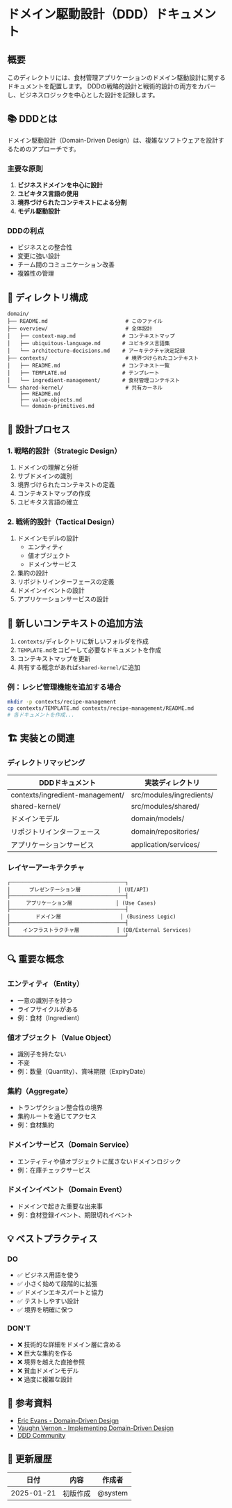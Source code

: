 # ドメイン駆動設計（DDD）ドキュメント

## 概要

このディレクトリには、食材管理アプリケーションのドメイン駆動設計に関するドキュメントを配置します。
DDDの戦略的設計と戦術的設計の両方をカバーし、ビジネスロジックを中心とした設計を記録します。

## 📚 DDDとは

ドメイン駆動設計（Domain-Driven Design）は、複雑なソフトウェアを設計するためのアプローチです。

### 主要な原則

1. **ビジネスドメインを中心に設計**
2. **ユビキタス言語の使用**
3. **境界づけられたコンテキストによる分割**
4. **モデル駆動設計**

### DDDの利点

- ビジネスとの整合性
- 変更に強い設計
- チーム間のコミュニケーション改善
- 複雑性の管理

## 📁 ディレクトリ構成

```
domain/
├── README.md                         # このファイル
├── overview/                         # 全体設計
│   ├── context-map.md               # コンテキストマップ
│   ├── ubiquitous-language.md       # ユビキタス言語集
│   └── architecture-decisions.md    # アーキテクチャ決定記録
├── contexts/                         # 境界づけられたコンテキスト
│   ├── README.md                    # コンテキスト一覧
│   ├── TEMPLATE.md                  # テンプレート
│   └── ingredient-management/       # 食材管理コンテキスト
└── shared-kernel/                    # 共有カーネル
    ├── README.md
    ├── value-objects.md
    └── domain-primitives.md
```

## 🔧 設計プロセス

### 1. 戦略的設計（Strategic Design）

1. ドメインの理解と分析
2. サブドメインの識別
3. 境界づけられたコンテキストの定義
4. コンテキストマップの作成
5. ユビキタス言語の確立

### 2. 戦術的設計（Tactical Design）

1. ドメインモデルの設計
   - エンティティ
   - 値オブジェクト
   - ドメインサービス
2. 集約の設計
3. リポジトリインターフェースの定義
4. ドメインイベントの設計
5. アプリケーションサービスの設計

## 📝 新しいコンテキストの追加方法

1. `contexts/`ディレクトリに新しいフォルダを作成
2. `TEMPLATE.md`をコピーして必要なドキュメントを作成
3. コンテキストマップを更新
4. 共有する概念があれば`shared-kernel/`に追加

### 例：レシピ管理機能を追加する場合

```bash
mkdir -p contexts/recipe-management
cp contexts/TEMPLATE.md contexts/recipe-management/README.md
# 各ドキュメントを作成...
```

## 🏗️ 実装との関連

### ディレクトリマッピング

| DDDドキュメント                 | 実装ディレクトリ         |
| ------------------------------- | ------------------------ |
| contexts/ingredient-management/ | src/modules/ingredients/ |
| shared-kernel/                  | src/modules/shared/      |
| ドメインモデル                  | domain/models/           |
| リポジトリインターフェース      | domain/repositories/     |
| アプリケーションサービス        | application/services/    |

### レイヤーアーキテクチャ

```
┌─────────────────────────────────────┐
│      プレゼンテーション層            │ (UI/API)
├─────────────────────────────────────┤
│     アプリケーション層              │ (Use Cases)
├─────────────────────────────────────┤
│        ドメイン層                   │ (Business Logic)
├─────────────────────────────────────┤
│    インフラストラクチャ層            │ (DB/External Services)
└─────────────────────────────────────┘
```

## 🔍 重要な概念

### エンティティ（Entity）

- 一意の識別子を持つ
- ライフサイクルがある
- 例：食材（Ingredient）

### 値オブジェクト（Value Object）

- 識別子を持たない
- 不変
- 例：数量（Quantity）、賞味期限（ExpiryDate）

### 集約（Aggregate）

- トランザクション整合性の境界
- 集約ルートを通じてアクセス
- 例：食材集約

### ドメインサービス（Domain Service）

- エンティティや値オブジェクトに属さないドメインロジック
- 例：在庫チェックサービス

### ドメインイベント（Domain Event）

- ドメインで起きた重要な出来事
- 例：食材登録イベント、期限切れイベント

## 💡 ベストプラクティス

### DO

- ✅ ビジネス用語を使う
- ✅ 小さく始めて段階的に拡張
- ✅ ドメインエキスパートと協力
- ✅ テストしやすい設計
- ✅ 境界を明確に保つ

### DON'T

- ❌ 技術的な詳細をドメイン層に含める
- ❌ 巨大な集約を作る
- ❌ 境界を越えた直接参照
- ❌ 貧血ドメインモデル
- ❌ 過度に複雑な設計

## 🔗 参考資料

- [Eric Evans - Domain-Driven Design](https://www.domainlanguage.com/ddd/)
- [Vaughn Vernon - Implementing Domain-Driven Design](https://vaughnvernon.com/)
- [DDD Community](https://dddcommunity.org/)

## 📅 更新履歴

| 日付       | 内容     | 作成者  |
| ---------- | -------- | ------- |
| 2025-01-21 | 初版作成 | @system |
